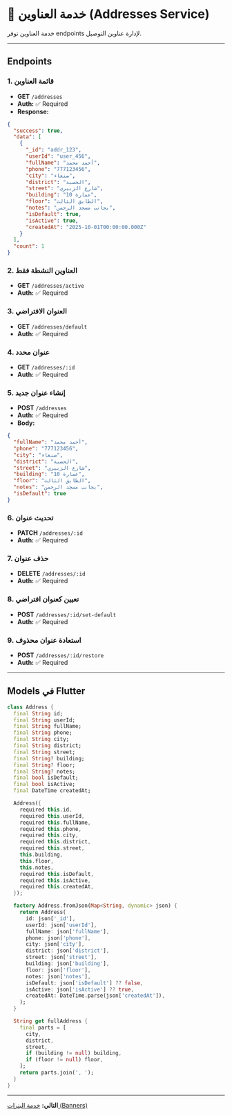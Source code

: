 # 📍 خدمة العناوين (Addresses Service)

خدمة العناوين توفر endpoints لإدارة عناوين التوصيل.

---

## Endpoints

### 1. قائمة العناوين
- **GET** `/addresses`
- **Auth:** ✅ Required
- **Response:**
```json
{
  "success": true,
  "data": [
    {
      "_id": "addr_123",
      "userId": "user_456",
      "fullName": "أحمد محمد",
      "phone": "777123456",
      "city": "صنعاء",
      "district": "الحصبة",
      "street": "شارع الزبيري",
      "building": "عمارة 10",
      "floor": "الطابق الثالث",
      "notes": "بجانب مسجد الرحمن",
      "isDefault": true,
      "isActive": true,
      "createdAt": "2025-10-01T00:00:00.000Z"
    }
  ],
  "count": 1
}
```

### 2. العناوين النشطة فقط
- **GET** `/addresses/active`
- **Auth:** ✅ Required

### 3. العنوان الافتراضي
- **GET** `/addresses/default`
- **Auth:** ✅ Required

### 4. عنوان محدد
- **GET** `/addresses/:id`
- **Auth:** ✅ Required

### 5. إنشاء عنوان جديد
- **POST** `/addresses`
- **Auth:** ✅ Required
- **Body:**
```json
{
  "fullName": "أحمد محمد",
  "phone": "777123456",
  "city": "صنعاء",
  "district": "الحصبة",
  "street": "شارع الزبيري",
  "building": "عمارة 10",
  "floor": "الطابق الثالث",
  "notes": "بجانب مسجد الرحمن",
  "isDefault": true
}
```

### 6. تحديث عنوان
- **PATCH** `/addresses/:id`
- **Auth:** ✅ Required

### 7. حذف عنوان
- **DELETE** `/addresses/:id`
- **Auth:** ✅ Required

### 8. تعيين كعنوان افتراضي
- **POST** `/addresses/:id/set-default`
- **Auth:** ✅ Required

### 9. استعادة عنوان محذوف
- **POST** `/addresses/:id/restore`
- **Auth:** ✅ Required

---

## Models في Flutter

```dart
class Address {
  final String id;
  final String userId;
  final String fullName;
  final String phone;
  final String city;
  final String district;
  final String street;
  final String? building;
  final String? floor;
  final String? notes;
  final bool isDefault;
  final bool isActive;
  final DateTime createdAt;

  Address({
    required this.id,
    required this.userId,
    required this.fullName,
    required this.phone,
    required this.city,
    required this.district,
    required this.street,
    this.building,
    this.floor,
    this.notes,
    required this.isDefault,
    required this.isActive,
    required this.createdAt,
  });

  factory Address.fromJson(Map<String, dynamic> json) {
    return Address(
      id: json['_id'],
      userId: json['userId'],
      fullName: json['fullName'],
      phone: json['phone'],
      city: json['city'],
      district: json['district'],
      street: json['street'],
      building: json['building'],
      floor: json['floor'],
      notes: json['notes'],
      isDefault: json['isDefault'] ?? false,
      isActive: json['isActive'] ?? true,
      createdAt: DateTime.parse(json['createdAt']),
    );
  }

  String get fullAddress {
    final parts = [
      city,
      district,
      street,
      if (building != null) building,
      if (floor != null) floor,
    ];
    return parts.join(', ');
  }
}
```

---

**التالي:** [خدمة البنرات (Banners)](./09-banners-service.md)

